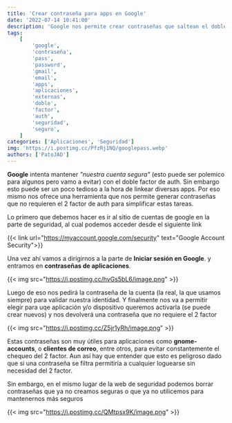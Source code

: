 ```yaml
---
title: 'Crear contraseña para apps en Google'
date: '2022-07-14 10:41:00'
description: 'Google nos permite crear contraseñas que saltean el doble factor y hoy vamos a ver el paso a paso de este proceso.'
tags:
    [
        'google',
        'contraseña',
        'pass',
        'password',
        'gmail',
        'email',
        'apps',
        'aplicaciones',
        'externas',
        'doble',
        'factor',
        'auth',
        'seguridad',
        'seguro',
    ]
categories: ['Aplicaciones', 'Seguridad']
img: 'https://i.postimg.cc/PfzRj1NQ/googlepass.webp'
authors: ['PatoJAD']
---
```


**Google** intenta mantener _"nuestra cuenta segura"_ (esto puede ser polemico para algunos pero vamo a evitar) con el doble factor de auth. Sin embargo esto puede ser un poco tedioso a la hora de linkear diversas apps. Por eso mismo nos ofrece una herramienta que nos permite generar contraseñas que no requieren el 2 factor de auth para simplificar estas tareas.

Lo primero que debemos hacer es ir al sitio de cuentas de google en la parte de seguridad, al cual podemos acceder desde el siguiente link

{{< link url="https://myaccount.google.com/security" text="Google Account Security">}}

Una vez ahí vamos a dirigirnos a la parte de **Iniciar sesión en Google**. y entramos en **contraseñas de aplicaciones**.

{{< img src="https://i.postimg.cc/hvGs5bL6/image.png" >}}

Luego de eso nos pedirá la contraseña de la cuenta (la real, la que usamos siempre) para validar nuestra identidad. Y finalmente nos va a permitir elegir para uqe aplicación y/o dispositivo queremos activarla (se puede crear nuevos) y nos devolverá una contraseña que no requiere el 2 factor

{{< img src="https://i.postimg.cc/Z5jr1yRh/image.png" >}}

Estas contraseñas son muy útiles para aplicaciones como **gnome-accounts**, o **clientes de correo**, entre otros, para evitar constantemente el chequeo del 2 factor. Aun así hay que entender que esto es peligroso dado que si una contraseña se filtra permitiría a cualquier loguearse sin necesidad del 2 factor.

Sin embargo, en el mismo lugar de la web de seguridad podemos borrar contraseñas que ya no creamos seguras o que ya no utilicemos para mantenernos más seguros

{{< img src="https://i.postimg.cc/QMtpsx9K/image.png" >}}
